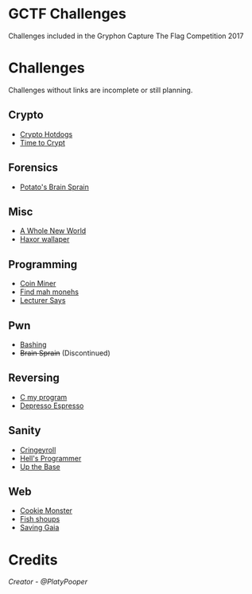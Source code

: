 # GCTF Challenges
Challenges included in the Gryphon Capture The Flag Competition 2017

# Challenges
Challenges without links are incomplete or still planning.

## Crypto
- [Crypto Hotdogs](Crypto%20Hotdogs)
- [Time to Crypt](Time%20to%20Crypt)

## Forensics
- [Potato's Brain Sprain](Potato's%20Brain%20Sprain)

## Misc
- [A Whole New World](A%20Whole%20New%20World)
- [Haxor wallaper](Haxor%20wallpaper)

## Programming
- [Coin Miner](Coin%20Miner)
- [Find mah monehs](Find%20mah%20monehs)
- [Lecturer Says](Lecturer%20Says)

## Pwn
- [Bashing](Bashing)
- ~~Brain Sprain~~ (Discontinued)

## Reversing
- [C my program](C%20my%20program)
- [Depresso Espresso](Depresso%20Espresso)

## Sanity
- [Cringeyroll](Cringeyroll)
- [Hell's Programmer](Hell's%20Programmer)
- [Up the Base](Up%20the%20Base)

## Web
- [Cookie Monster](Cookie%20Monster)
- [Fish shoups](Fish%20shoups)
- [Saving Gaia](Saving%20Gaia)

# Credits
<i>Creator - @PlatyPooper</i>
